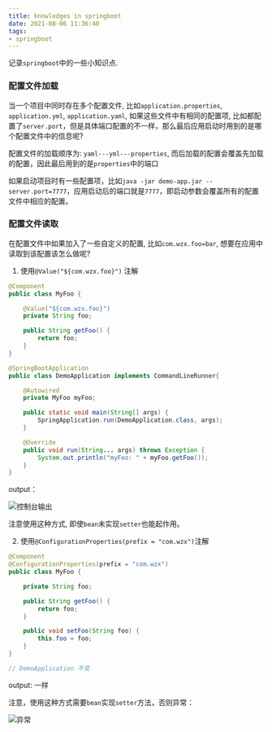 ```yaml
---
title: knowledges in springboot
date: 2021-08-06 11:36:40
tags:
- springboot
---
```


记录`springboot`中的一些小知识点.

### 配置文件加载

当一个项目中同时存在多个配置文件, 比如`application.properties`, `application.yml`, `application.yaml`, 如果这些文件中有相同的配置项, 比如都配置了`server.port`，但是具体端口配置的不一样，那么最后应用启动时用到的是哪个配置文件中的信息呢?


配置文件的加载顺序为: `yaml---yml---properties`, 而后加载的配置会覆盖先加载的配置，因此最后用到的是`properties`中的端口


如果启动项目时有一些配置项，比如`java -jar demo-app.jar --server.port=7777`，应用启动后的端口就是`7777`，即启动参数会覆盖所有的配置文件中相应的配置。


### 配置文件读取

在配置文件中如果加入了一些自定义的配置, 比如`com.wzx.foo=bar`, 想要在应用中读取到该配置该怎么做呢?


1. 使用`@Value("${com.wzx.foo}")` 注解

```java
@Component
public class MyFoo {

    @Value("${com.wzx.foo}")
    private String foo;

    public String getFoo() {
        return foo;
    }
}

@SpringBootApplication
public class DemoApplication implements CommandLineRunner{

    @Autowired
    private MyFoo myFoo;

    public static void main(String[] args) {
        SpringApplication.run(DemoApplication.class, args);
    }

    @Override
    public void run(String... args) throws Exception {
        System.out.println("myFoo: " + myFoo.getFoo());
    }
}
```

output：

![控制台输出](myfoo-bar.png)


注意使用这种方式, 即使`bean`未实现`setter`也能起作用。


2. 使用`@ConfigurationProperties(prefix = "com.wzx")`注解

```java
@Component
@ConfigurationProperties(prefix = "com.wzx")
public class MyFoo {

    private String foo;

    public String getFoo() {
        return foo;
    }

    public void setFoo(String foo) {
        this.foo = foo;
    }
}

// DemoApplication 不变
```

output: 一样


注意，使用这种方式需要`bean`实现`setter`方法，否则异常：


![异常](no-setter.png)

